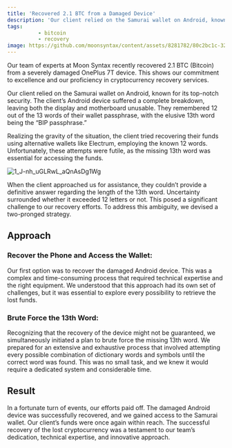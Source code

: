 ```yaml
---
title: 'Recovered 2.1 BTC from a Damaged Device'
description: 'Our client relied on the Samurai wallet on Android, known for its top-notch security. The client’s Android device suffered a complete breakdown, leaving both the display and motherboard unusable. They remembered 12 out of the 13 words of their wallet passphrase, with the elusive 13th word being the “BIP passphrase.”'
tags:
          - bitcoin
          - recovery
image: https://github.com/moonsyntax/content/assets/8281782/80c2bc1c-3290-4728-a755-2339dcb7da3d
---
```


Our team of experts at Moon Syntax recently recovered 2.1 BTC (Bitcoin) from a severely damaged OnePlus 7T device. This shows our commitment to excellence and our proficiency in cryptocurrency recovery services.

Our client relied on the Samurai wallet on Android, known for its top-notch security. The client’s Android device suffered a complete breakdown, leaving both the display and motherboard unusable. They remembered 12 out of the 13 words of their wallet passphrase, with the elusive 13th word being the “BIP passphrase.”

Realizing the gravity of the situation, the client tried recovering their funds using alternative wallets like Electrum, employing the known 12 words. Unfortunately, these attempts were futile, as the missing 13th word was essential for accessing the funds.

![1_J-nh_uGLRwL_aQnAsDg1Wg](https://github.com/moonsyntax/content/assets/8281782/f43b0cad-5922-4cff-a32b-00fc146db495)
 
When the client approached us for assistance, they couldn’t provide a definitive answer regarding the length of the 13th word. Uncertainty surrounded whether it exceeded 12 letters or not. This posed a significant challenge to our recovery efforts. To address this ambiguity, we devised a two-pronged strategy.

## Approach

### Recover the Phone and Access the Wallet:

Our first option was to recover the damaged Android device. This was a complex and time-consuming process that required technical expertise and the right equipment. We understood that this approach had its own set of challenges, but it was essential to explore every possibility to retrieve the lost funds.

### Brute Force the 13th Word:

Recognizing that the recovery of the device might not be guaranteed, we simultaneously initiated a plan to brute force the missing 13th word. We prepared for an extensive and exhaustive process that involved attempting every possible combination of dictionary words and symbols until the correct word was found. This was no small task, and we knew it would require a dedicated system and considerable time.

## Result

In a fortunate turn of events, our efforts paid off. The damaged Android device was successfully recovered, and we gained access to the Samurai wallet. Our client’s funds were once again within reach. The successful recovery of the lost cryptocurrency was a testament to our team’s dedication, technical expertise, and innovative approach.
